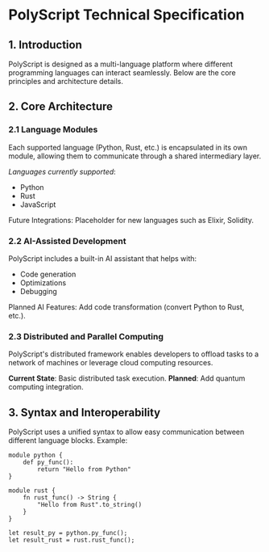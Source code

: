 # PolyScript Technical Specification

## 1. Introduction
PolyScript is designed as a multi-language platform where different programming languages can interact seamlessly. Below are the core principles and architecture details.

## 2. Core Architecture
### 2.1 Language Modules
Each supported language (Python, Rust, etc.) is encapsulated in its own module, allowing them to communicate through a shared intermediary layer.

*Languages currently supported*:
- Python
- Rust
- JavaScript

Future Integrations: Placeholder for new languages such as Elixir, Solidity.

### 2.2 AI-Assisted Development
PolyScript includes a built-in AI assistant that helps with:
- Code generation
- Optimizations
- Debugging

Planned AI Features: Add code transformation (convert Python to Rust, etc.).

### 2.3 Distributed and Parallel Computing
PolyScript's distributed framework enables developers to offload tasks to a network of machines or leverage cloud computing resources.

**Current State**: Basic distributed task execution.
**Planned**: Add quantum computing integration.

## 3. Syntax and Interoperability
PolyScript uses a unified syntax to allow easy communication between different language blocks.
Example:
```polyscript
module python {
    def py_func():
        return "Hello from Python"
}

module rust {
    fn rust_func() -> String {
        "Hello from Rust".to_string()
    }
}

let result_py = python.py_func();
let result_rust = rust.rust_func();
